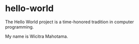 # hello-world
The Hello World project is a time-honored tradition in computer programming.

My name is Wicitra Mahotama.
